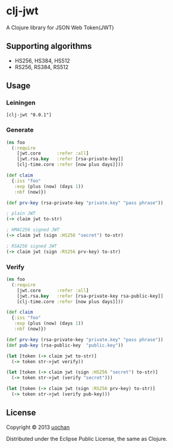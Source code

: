 # clj-jwt

A Clojure library for JSON Web Token(JWT)

## Supporting algorithms
 * HS256, HS384, HS512
 * RS256, RS384, RS512

## Usage

### Leiningen
```
[clj-jwt "0.0.1"]
```

### Generate

```clojure
(ns foo
  (:require
    [jwt.core      :refer :all]
    [jwt.rsa.key   :refer [rsa-private-key]]
    [clj-time.core :refer [now plus days]]))

(def claim
  {:iss "foo"
   :exp (plus (now) (days 1))
   :nbf (now)})

(def prv-key (rsa-private-key "private.key" "pass phrase"))

; plain JWT
(-> claim jwt to-str)

; HMAC256 signed JWT
(-> claim jwt (sign :HS256 "secret") to-str)

; RSA256 signed JWT
(-> claim jwt (sign :RS256 prv-key) to-str)
```

### Verify

```clojure
(ns foo
  (:require
    [jwt.core      :refer :all]
    [jwt.rsa.key   :refer [rsa-private-key rsa-public-key]]
    [clj-time.core :refer [now plus days]]))

(def claim
  {:iss "foo"
   :exp (plus (now) (days 1))
   :nbf (now)})

(def prv-key (rsa-private-key "private.key" "pass phrase"))
(def pub-key (rsa-public-key  "public.key"))

(let [token (-> claim jwt to-str)]
  (-> token str->jwt verify))

(let [token (-> claim jwt (sign :HS256 "secret") to-str)]
  (-> token str->jwt (verify "secret")))

(let [token (-> claim jwt (sign :RS256 prv-key) to-str)]
  (-> token str->jwt (verify pub-key)))
```

## License

Copyright © 2013 [uochan](http://twitter.com/uochan)

Distributed under the Eclipse Public License, the same as Clojure.
